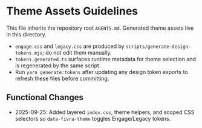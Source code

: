 # Theme Assets Guidelines

This file inherits the repository root `AGENTS.md`. Generated theme assets live in this directory.

- `engage.css` and `legacy.css` are produced by `scripts/generate-design-tokens.mjs`; do not edit them manually.
- `tokens.generated.ts` surfaces runtime metadata for theme selection and is regenerated by the same script.
- Run `yarn generate:tokens` after updating any design token exports to refresh these files before committing.

## Functional Changes
- 2025-09-25: Added layered `index.css`, theme helpers, and scoped CSS selectors so `data-fivra-theme` toggles Engage/Legacy tokens.
